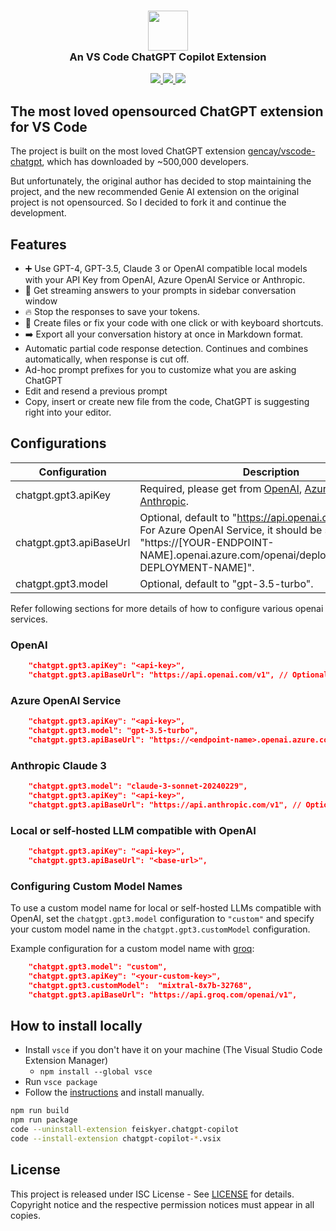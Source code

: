 <h3 align="center"><img src="https://raw.githubusercontent.com/feiskyer/chatgpt-copilot/main/images/ai-logo.png" height="64"><br>An VS Code ChatGPT Copilot Extension</h3>

<p align="center">
    <a href="https://marketplace.visualstudio.com/items?itemName=feiskyer.chatgpt-copilot" alt="Marketplace version">
        <img src="https://img.shields.io/visual-studio-marketplace/v/feiskyer.chatgpt-copilot?color=orange&label=VS%20Code" />
    </a>
    <a href="https://marketplace.visualstudio.com/items?itemName=feiskyer.chatgpt-copilot" alt="Marketplace download count">
        <img src="https://img.shields.io/visual-studio-marketplace/d/feiskyer.chatgpt-copilot?color=blueviolet&label=Downloads" />
    </a>
    <a href="https://github.com/feiskyer/chatgpt-copilot" alt="Github star count">
        <img src="https://img.shields.io/github/stars/feiskyer/chatgpt-copilot?color=blue&label=Github%20Stars" />
    </a>
</p>

## The most loved opensourced ChatGPT extension for VS Code

The project is built on the most loved ChatGPT extension [gencay/vscode-chatgpt](https://github.com/gencay/vscode-chatgpt), which has downloaded by ~500,000 developers.

But unfortunately, the original author has decided to stop maintaining the project, and the new recommended Genie AI extension on the original project is not opensourced. So I decided to fork it and continue the development.

## Features

- ➕ Use GPT-4, GPT-3.5, Claude 3 or OpenAI compatible local models with your API Key from OpenAI, Azure OpenAI Service or Anthropic.
- 📃 Get streaming answers to your prompts in sidebar conversation window
- 🔥 Stop the responses to save your tokens.
- 📝 Create files or fix your code with one click or with keyboard shortcuts.
- ➡️ Export all your conversation history at once in Markdown format.
- Automatic partial code response detection. Continues and combines automatically, when response is cut off.
- Ad-hoc prompt prefixes for you to customize what you are asking ChatGPT
- Edit and resend a previous prompt
- Copy, insert or create new file from the code, ChatGPT is suggesting right into your editor.

## Configurations

| Configuration | Description |
| ------------- | ----------- |
| chatgpt.gpt3.apiKey     | Required, please get from [OpenAI](https://platform.openai.com/account/api-keys), [Azure OpenAI](https://azure.microsoft.com/en-us/products/ai-services/openai-service) or [Anthropic](https://console.anthropic.com/settings/keys). |
| chatgpt.gpt3.apiBaseUrl | Optional, default to "<https://api.openai.com/v1>".<br>For Azure OpenAI Service, it should be set to "https://[YOUR-ENDPOINT-NAME].openai.azure.com/openai/deployments/[YOUR-DEPLOYMENT-NAME]". |
| chatgpt.gpt3.model      | Optional, default to "gpt-3.5-turbo". |

Refer following sections for more details of how to configure various openai services.

### OpenAI

```json
    "chatgpt.gpt3.apiKey": "<api-key>",
    "chatgpt.gpt3.apiBaseUrl": "https://api.openai.com/v1", // Optional
```

### Azure OpenAI Service

```json
    "chatgpt.gpt3.apiKey": "<api-key>",
    "chatgpt.gpt3.model": "gpt-3.5-turbo",
    "chatgpt.gpt3.apiBaseUrl": "https://<endpoint-name>.openai.azure.com/openai/deployments/<deployment-name>", // Required
```

### Anthropic Claude 3

```json
    "chatgpt.gpt3.model": "claude-3-sonnet-20240229",
    "chatgpt.gpt3.apiKey": "<api-key>",
    "chatgpt.gpt3.apiBaseUrl": "https://api.anthropic.com/v1", // Optional
```

### Local or self-hosted LLM compatible with OpenAI

```json
    "chatgpt.gpt3.apiKey": "<api-key>",
    "chatgpt.gpt3.apiBaseUrl": "<base-url>",
```

### Configuring Custom Model Names

To use a custom model name for local or self-hosted LLMs compatible with OpenAI, set the `chatgpt.gpt3.model` configuration to `"custom"` and specify your custom model name in the `chatgpt.gpt3.customModel` configuration.

Example configuration for a custom model name with [groq](https://console.groq.com/):

```json
    "chatgpt.gpt3.model": "custom",
    "chatgpt.gpt3.apiKey": "<your-custom-key>",
    "chatgpt.gpt3.customModel":  "mixtral-8x7b-32768",
    "chatgpt.gpt3.apiBaseUrl": "https://api.groq.com/openai/v1",
```

## How to install locally

- Install `vsce` if you don't have it on your machine (The Visual Studio Code Extension Manager)
  - `npm install --global vsce`
- Run `vsce package`
- Follow the <a href="https://code.visualstudio.com/docs/editor/extension-marketplace#_install-from-a-vsix">instructions</a> and install manually.

```sh
npm run build
npm run package
code --uninstall-extension feiskyer.chatgpt-copilot
code --install-extension chatgpt-copilot-*.vsix
```

## License

This project is released under ISC License - See [LICENSE](LICENSE) for details. Copyright notice and the respective permission notices must appear in all copies.
